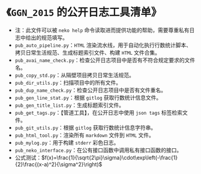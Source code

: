 # 《`GGN_2015` 的公开日志工具清单》 

- 注：此文件可以被 `neko help` 命令读取进而提供功能的帮助，需要尊重私有日志中给出的规范填写。
- `pub_auto_pipeline.py`：`HTML` 渲染流水线，用于自动化执行行数统计脚本、拷贝日常生活规范、生成标题索引文件、构建 `HTML` 文件合集。
- `pub_avai_name_check.py`：检查公开日志项目中是否有不符合规定要求的文件名。
- `pub_copy_std.py`：从隔壁项目拷贝日常生活规范。
- `pub_dir_utils.py`：扫描项目中的所有文件。
- `pub_dup_name_check.py`：检查公开日志项目中是否有文件重名。
- `pub_gen_line_stat.py`：根据 `gitlog` 获取行数统计信息文件。
- `pub_gen_title_list.py`：生成标题索引文件。
- `pub_get_tags.py`：【管道工具】，在公开日志中使用 `json tags` 标签检索文件。
- `pub_git_utils.py`：根据 `gitlog` 获取行数统计信息字符串。
- `pub_html_tool.py`：渲染所有 `markdown` 文件到 `HTML` 文件。
- `pub_mylog.py`：用于构建 `stderr` 彩色日志。
- `pub_neko_interface.py`：在公有接口函数中调用私有接口函数的接口。
- 公式测试：$f(x)=\frac{1}{\sqrt{2\pi}\sigma}\cdot\exp\left(-\frac{1}{2}\frac{(x-a)^2}{\sigma^2}\right)$

